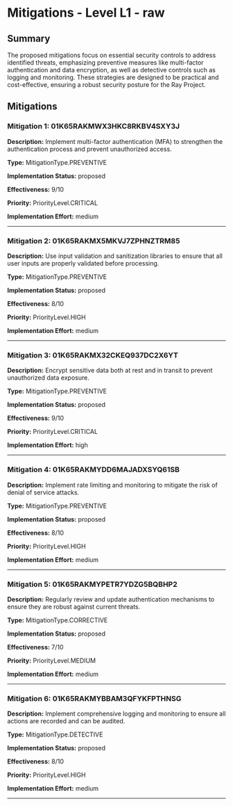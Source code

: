 # Mitigations - Level L1 - raw

## Summary

The proposed mitigations focus on essential security controls to address identified threats, emphasizing preventive measures like multi-factor authentication and data encryption, as well as detective controls such as logging and monitoring. These strategies are designed to be practical and cost-effective, ensuring a robust security posture for the Ray Project.

## Mitigations

### Mitigation 1: 01K65RAKMWX3HKC8RKBV4SXY3J

**Description:** Implement multi-factor authentication (MFA) to strengthen the authentication process and prevent unauthorized access.

**Type:** MitigationType.PREVENTIVE

**Implementation Status:** proposed

**Effectiveness:** 9/10

**Priority:** PriorityLevel.CRITICAL

**Implementation Effort:** medium

---

### Mitigation 2: 01K65RAKMX5MKVJ7ZPHNZTRM85

**Description:** Use input validation and sanitization libraries to ensure that all user inputs are properly validated before processing.

**Type:** MitigationType.PREVENTIVE

**Implementation Status:** proposed

**Effectiveness:** 8/10

**Priority:** PriorityLevel.HIGH

**Implementation Effort:** medium

---

### Mitigation 3: 01K65RAKMX32CKEQ937DC2X6YT

**Description:** Encrypt sensitive data both at rest and in transit to prevent unauthorized data exposure.

**Type:** MitigationType.PREVENTIVE

**Implementation Status:** proposed

**Effectiveness:** 9/10

**Priority:** PriorityLevel.CRITICAL

**Implementation Effort:** high

---

### Mitigation 4: 01K65RAKMYDD6MAJADXSYQ61SB

**Description:** Implement rate limiting and monitoring to mitigate the risk of denial of service attacks.

**Type:** MitigationType.PREVENTIVE

**Implementation Status:** proposed

**Effectiveness:** 8/10

**Priority:** PriorityLevel.HIGH

**Implementation Effort:** medium

---

### Mitigation 5: 01K65RAKMYPETR7YDZG5BQBHP2

**Description:** Regularly review and update authentication mechanisms to ensure they are robust against current threats.

**Type:** MitigationType.CORRECTIVE

**Implementation Status:** proposed

**Effectiveness:** 7/10

**Priority:** PriorityLevel.MEDIUM

**Implementation Effort:** medium

---

### Mitigation 6: 01K65RAKMYBBAM3QFYKFPTHNSG

**Description:** Implement comprehensive logging and monitoring to ensure all actions are recorded and can be audited.

**Type:** MitigationType.DETECTIVE

**Implementation Status:** proposed

**Effectiveness:** 8/10

**Priority:** PriorityLevel.HIGH

**Implementation Effort:** medium

---

